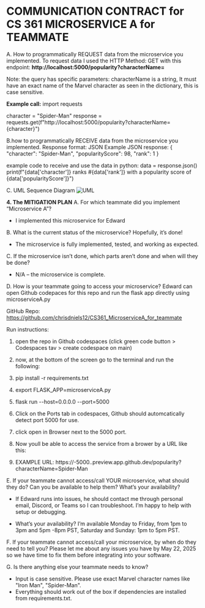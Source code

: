 # COMMUNICATION CONTRACT for CS 361 MICROSERVICE A for TEAMMATE

A. How to programmatically REQUEST data from the microservice you implemented. 
To request data I used the HTTP Method: GET
with this endpoint:
**http://localhost:5000/popularity?characterName=<CharacterName>**

Note: the query has specific parameters: 
characterName is a string, It must have an exact name of the Marvel character as seen in the dictionary, this is case sensitive.

**Example call:**
import requests

character = "Spider-Man"
response = requests.get(f"http://localhost:5000/popularity?characterName={character}")

B.how to programmatically RECEIVE data from the microservice you implemented.
Response format: JSON
Example JSON response:
{
  "character": "Spider-Man",
  "popularityScore": 98,
  "rank": 1
}

example code to receive and use the data in python:
data = response.json()
print(f"{data['character']} ranks #{data['rank']} with a popularity score of {data['popularityScore']}")

C. UML Sequence Diagram
![UML](https://github.com/user-attachments/assets/b0a17fb4-3594-46da-b00b-037873b5343e)

**4. The MITIGATION PLAN**
A. For which teammate did you implement “Microservice A”?
- I implemented this microservice for Edward

B. What is the current status of the microservice? Hopefully, it’s done!
- The microservice is fully implemented, tested, and working as expected.

C. If the microservice isn’t done, which parts aren’t done and when will they be done?
- N/A – the microservice is complete.

D. How is your teammate going to access your microservice?
Edward can open Github codepaces for this repo and run the flask app directly using microserviceA.py

GitHub Repo: https://github.com/chrisdniels12/CS361_MicroserviceA_for_teammate

Run instructions:
1.   open the repo in Github codespaces (click green code button > Codespaces tav > create codespace on main)
2.   now, at the bottom of the screen go to the terminal and run the following:
3.   pip install -r requirements.txt
4.   export FLASK_APP=microserviceA.py
5.   flask run --host=0.0.0.0 --port=5000

6.   Click on the Ports tab in codespaces, Github should automcatically detect port 5000 for use.
7.   click open in Browser next to the 5000 port.
8.   Now youll be able to access the service from a brower by a URL like this:
9.   EXAMPLE URL: https://<your-username>-5000.<unique-id>.preview.app.github.dev/popularity?characterName=Spider-Man

E. If your teammate cannot access/call YOUR microservice, what should they do? Can you be available to help them? What’s your availability?

- If Edward runs into issues, he should contact me through personal email, Discord, or Teams so I can troubleshoot. I’m happy to help with setup or debugging.

-  What’s your availability?
I’m available Monday to Friday, from 1pm to 3pm and 5pm -8pm PST, Saturday and Sunday: 1pm to 5pm PST.


F. If your teammate cannot access/call your microservice, by when do they need to tell you?
Please let me  about any issues you have by May 22, 2025 so we have time to fix them before integrating into your software.

G. Is there anything else your teammate needs to know?
- Input is case sensitive. Please use exact Marvel character names like "Iron Man", "Spider-Man".
- Everything should work out of the box if dependencies are installed from requirements.txt.
